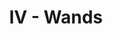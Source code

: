 ---
layout: 'layouts/arcana.html'
title: 'IV - Wands'
summary: 'A card symbolising disruptive change, endings and transitions.'
displayOrder: 4
card:
    webp: '../images/minor-arcana/wands/4.webp'
    jpg: '../images/minor-arcana/wands/4.jpg'
    alt: 'The Death card. Starry cherry blossoms bloom.'
    
keywords:
    - 'Change'
    - 'Upheaval'
    - 'Transition'
    - 'Endings and beginnings'
    - 'Transformation'
    - 'End of a cycle'
quote: 'They say the best flame burns brightest when circumstances are at their worst.'
quoteby: 'Howls Moving Castle'
---
